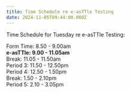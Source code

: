 ```yaml
---
title: Time Schedule re e-asTTle Testing
date: 2024-11-05T09:44:00.000Z
---
```

Time Schedule for Tuesday re e-asTTle Testing:  

Form Time: 8.50 - 9.00am  
**e-asTTle: 9.00 - 11.05am**  
Break: 11.05 - 11.50am  
Period 3: 11.50 - 12.50pm  
Period 4: 12.50 - 1.50pm  
Break: 1.50 - 2.10pm  
Period 5: 2.10 - 3.05pm
